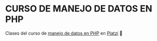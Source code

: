 # CURSO DE MANEJO DE DATOS EN PHP
 Clases del curso de [manejo de datos en PHP](https://platzi.com/clases/datos-php/ "manejo de datos en PHP") en [Platzi](https://platzi.com "Platzi") 📗
